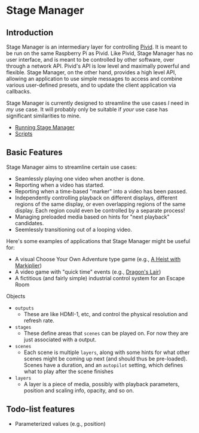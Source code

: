 # Stage Manager

## Introduction
Stage Manager is an intermediary layer for controlling [Pivid](https://github.com/egnor/pivid/).  It is meant to be run on the same Raspberry Pi as Pivid.  Like Pivid, Stage Manager has no user interface, and is meant to be controlled by other software, over through a network API.  Pivid's API is low level and maximally powerful and flexible.  Stage Manager, on the other hand, provides a high level API, allowing an application to use simple messages to access and combine various user-defined presets, and to update the client application via callbacks.

Stage Manager is currently designed to streamline the use cases _I_ need in _my_ use case. It will probably only be suitable if _your_ use case has significant similarities to mine.

* [Running Stage Manager](doc/running.md)
* [Scripts](doc/scripts.md)

## Basic Features
Stage Manager aims to streamline certain use cases:
* Seamlessly playing one video when another is done.
* Reporting when a video has started.
* Reporting when a time-based "marker" into a video has been passed.
* Independently controlling playback on different displays, different regions of the same display, or even overlapping regions of the same display.  Each region could even be controlled by a separate process!
* Managing preloaded media based on hints for "next playback" candidates.  
* Seemlessly transitioning out of a looping video.

Here's some examples of applications that Stage Manager might be useful for:

* A visual Choose Your Own Adventure type game (e.g., [A Heist with Markiplier](https://www.youtube.com/watch?v=9TjfkXmwbTs))
* A video game with "quick time" events (e.g., [Dragon's Lair](https://en.wikipedia.org/wiki/Dragon%27s_Lair))
* A fictitious (and fairly simple) industrial control system for an Escape Room




Objects

* `outputs`
  * These are like HDMI-1, etc, and control the physical resolution and refresh rate.
* `stages`
  * These define areas that `scenes` can be played on.  For now they are just associated with a output.
* `scenes`
  * Each scene is multiple `layers`, along with some hints for what other scenes might be coming up next (and should thus be pre-loaded).  Scenes have a duration, and an `autopilot` setting, which defines what to play after the scene finishes
* `layers`
  * A layer is a piece of media, possibly with playback parameters, position and scaling info, opacity, and so on.
  
## Todo-list features

* Parameterized values (e.g., position)
